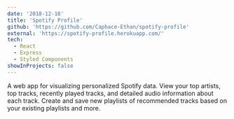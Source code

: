 ```yaml
---
date: '2018-12-18'
title: 'Spotify Profile'
github: 'https://github.com/Caphace-Ethan/spotify-profile'
external: 'https://spotify-profile.herokuapp.com/'
tech:
  - React
  - Express
  - Styled Components
showInProjects: false
---
```


A web app for visualizing personalized Spotify data. View your top artists, top tracks, recently played tracks, and detailed audio information about each track. Create and save new playlists of recommended tracks based on your existing playlists and more.
